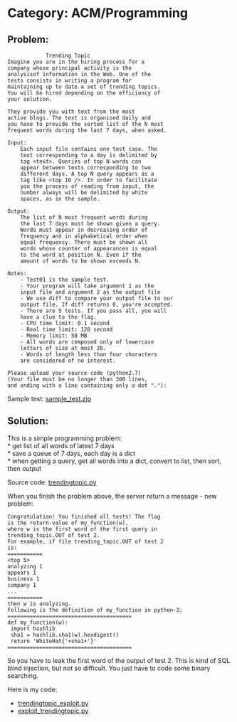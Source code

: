 # Category: ACM/Programming

## Problem:
```
            Trending Topic
Imagine you are in the hiring process for a
company whose principal activity is the
analysisof information in the Web. One of the
tests consists in writing a program for
maintaining up to date a set of trending topics.
You will be hired depending on the efficiency of
your solution.

They provide you with text from the most
active blogs. The text is organised daily and
you have to provide the sorted list of the N most
frequent words during the last 7 days, when asked.

Input:
    Each input file contains one test case. The
    text corresponding to a day is delimited by
    tag <text>. Queries of top N words can
    appear between texts corresponding to two
    different days. A top N query appears as a
    tag like <top 10 />. In order to facilitate
    you the process of reading from input, the
    number always will be delimited by white
    spaces, as in the sample.

Output:
    The list of N most frequent words during
    the last 7 days must be shown given a query.
    Words must appear in decreasing order of
    frequency and in alphabetical order when
    equal frequency. There must be shown all
    words whose counter of appearances is equal
    to the word at position N. Even if the
    amount of words to be shown exceeds N.

Notes:
    - Test01 is the sample test.
    - Your program will take argument 1 as the
    input file and argument 2 as the output file
    - We use diff to compare your output file to our
    output file. If diff returns 0, you're accepted.
    - There are 5 tests. If you pass all, you will
    have a clue to the flag.
    - CPU time limit: 0.1 second
    - Real time limit: 120 second
    - Memory limit: 50 MB
    - All words are composed only of lowercase
    letters of size at most 20.
    - Words of length less than four characters
    are considered of no interest.
   
Please upload your source code (python2.7)  
(Your file must be no longer than 300 lines,
and ending with a line containing only a dot "."):  
```
Sample test: [sample_test.zip](sample_test.zip)

## Solution:

This is a simple programming problem:  
	* get list of all words of latest 7 days  
	* save a queue of 7 days, each day is a dict  
	* when getting a query, get all words into a dict, convert to list, then sort, then output  

Source code: [trendingtopic.py](trendingtopic.py)

When you finish the problem above, the server return a message - new problem:
```
Congratulation! You finished all tests! The flag
is the return-value of my_function(w),
where w is the first word of the first query in
trending_topic.OUT of test 2.
For example, if file trending_topic.OUT of test 2
is:
===========
<top 5>
analyzing 1
appears 1
business 1
company 1
...
===========
then w is analyzing.
Following is the definition of my_function in python-2:
=======================================
def my_function(w):
 import hashlib
 sha1 = hashlib.sha1(w).hexdigest()
 return 'WhiteHat{'+sha1+'}'
=======================================	
```

So you have to leak the first word of the output of test 2. This is kind of SQL blind injection, but not so difficult. You just have to code some binary searching.

Here is my code:
* [trendingtopic_exploit.py](trendingtopic_exploit.py)
* [exploit_trendingtopic.py](exploit_trendingtopic.py)